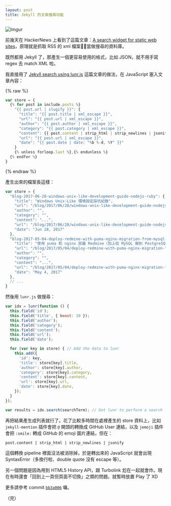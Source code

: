 ```yaml
---
layout: post
title: Jekyll 的文章搜尋功能
---
```


![Imgur](https://i.imgur.com/3y5O9tZ.gif)

前幾天在 HackerNews 上看到了這篇文章：[A search widget for static web sites](https://news.ycombinator.com/item?id=14717182)，原理就是抓取 RSS 的 xml 檔案當做搜尋的資料庫。

既然都用 Jekyll 了，那產生一個更容易使用的格式，比如 JSON，就不用手寫 regex 去 match XML 啦。

我直接用了 [Jekyll search using lunr.js](https://learn.cloudcannon.com/jekyll/jekyll-search-using-lunr-js/) 這篇文章的做法，在 JavaScript 塞入文章內容：

{% raw %}

```javascript
var store = {
  {% for post in include.posts %}
    "{{ post.url | slugify }}": {
      "title": "{{ post.title | xml_escape }}",
      "url": "{{ post.url | xml_escape }}",
      "author": "{{ post.author | xml_escape }}",
      "category": "{{ post.category | xml_escape }}",
      "content": {{ post.content | strip_html | strip_newlines | jsonify }},
      "url": "{{ post.url | xml_escape }}",
      "date": "{{ post.date | date: "%b %-d, %Y" }}"
    }
    {% unless forloop.last %},{% endunless %}
  {% endfor %}
}
```

{% endraw %}

產生出來的檔案長這樣：

```javascript
var store = {
  "blog-2017-06-28-windows-unix-like-development-guide-nodejs-ruby": {
    "title": "Windows Unix-Like 環境設定踩坑紀錄",
    "url": "/blog/2017/06/28/windows-unix-like-development-guide-nodejs-ruby/",
    "author": "",
    "category": "",
    "content": "...",
    "url": "/blog/2017/06/28/windows-unix-like-development-guide-nodejs-ruby/",
    "date": "Jun 28, 2017"
  },
  "blog-2017-05-04-deploy-redmine-with-puma-nginx-migration-from-mysql-to-postgresql": {
    "title": "使用 puma 和 nginx 部屬 Redmine（加上從 MySQL 搬到 PostgreSQL）",
    "url": "/blog/2017/05/04/deploy-redmine-with-puma-nginx-migration-from-mysql-to-postgresql/",
    "author": "",
    "category": "",
    "content": "...",
    "url": "/blog/2017/05/04/deploy-redmine-with-puma-nginx-migration-from-mysql-to-postgresql/",
    "date": "May 4, 2017"
  },
  // ...
}
```

然後用 `lunr.js` 做搜尋：

```javascript
var idx = lunr(function () {
  this.field('id');
  this.field('title', { boost: 10 });
  this.field('author');
  this.field('category');
  this.field('content');
  this.field('url');
  this.field('date');

  for (var key in store) { // Add the data to lunr
    this.add({
      'id': key,
      'title': store[key].title,
      'author': store[key].author,
      'category': store[key].category,
      'content': store[key].content,
      'url': store[key].url,
      'date': store[key].date,
    });
  }
});

var results = idx.search(searchTerm); // Get lunr to perform a search
```

再把結果產生成列表就行了。花了比較多時間在處裡產生的 store 資料上，比如 `jekyll-mention` 插件會把 `@` 開頭的轉換成 GitHub User 連結，以及 `jemoji` 插件會把 `:smile:` 轉成 GitHub 的 emoji 圖片連結，但在：

```txt
post.content | strip_html | strip_newlines | jsonify
```

這個轉換 pipeline 裡面沒法被消除掉，於是轉出來的 JavaScript 就會出現 SyntaxError（多換行啦、double quote 沒有 escape 等）。

另一個問題是因為用到 HTML5 History API，跟 Turbolink 尬在一起就會炸。現在有時還會「回到上一頁但頁面不切換」之類的問題。就暫時放置 Play 了 XD

更多請參考 commit [`bb3a006`](https://github.com/Yukaii/Blog/commit/bb3a006f690f1ceed8793f9fa0b950f6c043bca9) 囉。

（完）
